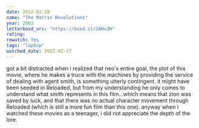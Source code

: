 ```yaml
---
date: 2022-02-19
name: "The Matrix Revolutions"
year: 2003
letterboxd_uri: "https://boxd.it/2AHx3N"
rating: 
rewatch: Yes
tags: "laptop"
watched_date: 2022-02-17
---
```


got a bit distracted when i realized that neo's entire goal, the plot of this movie, where he makes a truce with the machines by providing the service of dealing with agent smith, is something utterly contingent. it might have been seeded in Reloaded, but from my understanding he only comes to understand what smith represents in this film...which means that zion was saved by luck, and that there was no actual character movement through Reloaded (which is still a more fun film than this one). anyway when i watched these movies as a teenager, i did not appreciate the depth of the lore.

